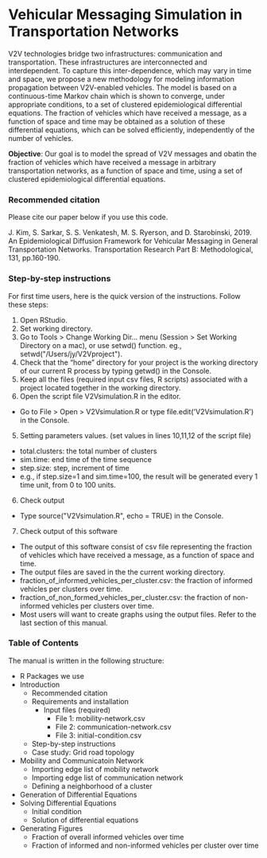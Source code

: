 Vehicular Messaging Simulation in Transportation Networks
===================================

V2V technologies bridge two infrastructures: communication and transportation. These infrastructures are interconnected and interdependent. To capture this inter-dependence, which may vary in time and space, we propose a new methodology for modeling information propagation between V2V-enabled vehicles. The model is based on a continuous-time Markov chain which is shown to converge, under appropriate conditions, to a set of clustered epidemiological differential equations. The fraction of vehicles which have received a message, as a function of space and time may be obtained as a solution of these differential equations, which can be solved efficiently, independently of the number of vehicles.

**Objective**: Our goal is to model the spread of V2V messages and obatin the fraction of vehicles which have received a message in arbitrary transportation networks, as a function of space and time, using a set of clustered epidemiological differential equations.

### Recommended citation
Please cite our paper below if you use this code.

J. Kim, S. Sarkar, S. S. Venkatesh, M. S. Ryerson, and D. Starobinski, 2019. An Epidemiological Diffusion Framework for Vehicular Messaging in General Transportation Networks. Transportation Research Part B: Methodological, 131, pp.160-190.


### Step-by-step instructions
For first time users, here is the quick version of the instructions. Follow these steps:

1. Open RStudio.
2. Set working directory.
  1. Go to Tools > Change Working Dir... menu (Session > Set Working Directory on a mac), or use setwd() function. eg., setwd("/Users/jy/V2Vproject").
  2. Check that the “home” directory for your project is the working directory of our current R process by typing getwd() in the Console.
3. Keep all the files (required input csv files, R scripts) associated with a project located together in the working directory.
4. Open the script file V2Vsimulation.R in the editor.
  - Go to File > Open > V2Vsimulation.R or type file.edit('V2Vsimulation.R') in the Console.
5. Setting parameters values. (set values in lines 10,11,12 of the script file)
  - total.clusters: the total number of clusters
  - sim.time: end time of the time sequence
  - step.size: step, increment of time
  - e.g., if step.size=1 and sim.time=100, the result will be generated every 1 time unit, from 0 to 100 units.
6. Check output
  - Type source("V2Vsimulation.R", echo = TRUE) in the Console.
7. Check output of this software
  - The output of this software consist of csv file representing the fraction of vehicles which have received a message, as a function of space and time.
  - The output files are saved in the the current working directory.
  - fraction_of_informed_vehicles_per_cluster.csv: the fraction of informed vehicles per clusters over time.
  - fraction_of_non_formed_vehicles_per_cluster.csv: the fraction of non-informed vehicles per clusters over time.
  - Most users will want to create graphs using the output files. Refer to the last section of this manual.


### Table of Contents 
The manual is written in the following structure:
- R Packages we use
- Introduction
  - Recommended citation
  - Requirements and installation
    - Input files (required)
      - File 1: mobility-network.csv
      - File 2: communication-network.csv
      - File 3: initial-condition.csv
  - Step-by-step instructions
  - Case study: Grid road topology
- Mobility and Communicatoin Network
  - Importing edge list of mobility network
  - Importing edge list of communication network
  - Defining a neighborhood of a cluster
- Generation of Differential Equations
- Solving Differential Equations
  - Initial condition
  - Solution of differential equations
- Generating Figures
  - Fraction of overall informed vehicles over time
  - Fraction of informed and non-informed vehicles per cluster over time
